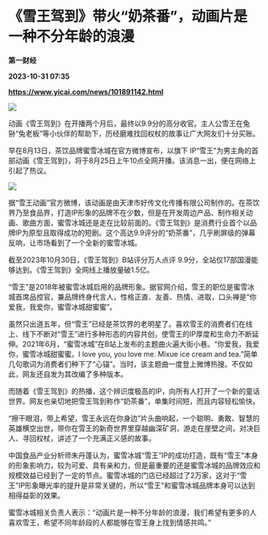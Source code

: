 # 《雪王驾到》带火“奶茶番”，动画片是一种不分年龄的浪漫
**第一财经**

**2023-10-31 07:35**

**https://www.yicai.com/news/101891142.html**

![](https://imgcdn.yicai.com/uppics/slides/2023/10/5b4d689d472341934a772d118555b457.jpg)

动画《雪王驾到》在开播两个月后，最终以9.9分的高分收官。主人公雪王在兔狲“兔老板”等小伙伴的帮助下，历经磨难找回权杖的故事让广大网友们十分买账。

早在8月13日，茶饮品牌蜜雪冰城在官方微博宣布，以旗下 IP“雪王”为男主角的首部动画《雪王驾到》，将于8月25日上午10点全网开播。该消息一出，便在网络上引起了热议。

![](https://imgcdn.yicai.com/uppics/images/2023/10/d334618c259b655f648e823e640d9ce7.jpg)

据“雪王动画”官方微博，该动画是由天津市好传文化传播有限公司制作的。在茶饮界乃至食品界，打造IP形象的品牌不在少数，但是在开发周边产品、制作相关动画、歌曲方面，蜜雪冰城还是走在比较前面的。《雪王驾到》是消费行业首个以品牌IP为原型且取得成功的短剧。这个高达9.9评分的“奶茶番”，几乎刷屏级的弹幕反响，让市场看到了一个全新的蜜雪冰城。

截至2023年10月30日，《雪王驾到》B站评分万人点评 9.9分，全站仅17部国漫能够达到。《雪王驾到》全网线上播放量破1.5亿。

“雪王”是2018年被蜜雪冰城启用的品牌形象。据官网介绍，雪王的职位是蜜雪冰城首席品控官，兼品牌终身代言人，性格正直、友善、热情、进取，口头禅是“你爱我，我爱你，蜜雪冰城甜蜜蜜”。

虽然只出道五年，但“雪王”已经是茶饮界的老明星了。喜欢雪王的消费者们在线上、线下不断对“雪王”进行多种形态的内容共创，使雪王的IP厚度和生命力不断延伸。2021年6月，“蜜雪冰城”在B站上发布的主题曲火遍大街小巷。“你爱我，我爱你，蜜雪冰城甜蜜蜜。I love you, you love me. Mixue ice cream and tea.”简单几句歌词为消费者们种下了“心锚”。当时，该主题曲一度登上微博热搜。不仅如此，网友还自发为其改编了多种版本。

而随着《雪王驾到》的热播，这个辨识度极高的IP，向所有人打开了一个新的童话世界。网友也亲切地把雪王驾到称作“奶茶番”，单集时间短，而且内容轻松愉快。

“擦干眼泪，带上希望，雪王永远在你身边”片头曲响起，一个聪明、勇敢、智慧的英雄横空出世，带你在雪王的新奇世界里穿越幽深矿洞，游走在崖壁之间，对决巨人、寻回权杖，讲述了一个充满正义感的故事。

中国食品产业分析师朱丹蓬认为，蜜雪冰城“雪王”IP的成功打造，既有“雪王”本身的形象影响力，较为可爱、具有亲和力，但是最重要的还是蜜雪冰城的品牌效应和规模效益已经到了一定的节点。蜜雪冰城的门店已经超过了2万家，这对于“雪王”IP形象曝光率的提升是非常关键的，所以“雪王”和蜜雪冰城品牌本身可以达到相得益彰的效果。

蜜雪冰城相关负责人表示：“动画片是一种不分年龄的浪漫，我们希望有更多的人喜欢雪王，希望不同年龄段的人都能够在雪王身上找到情感共鸣。”